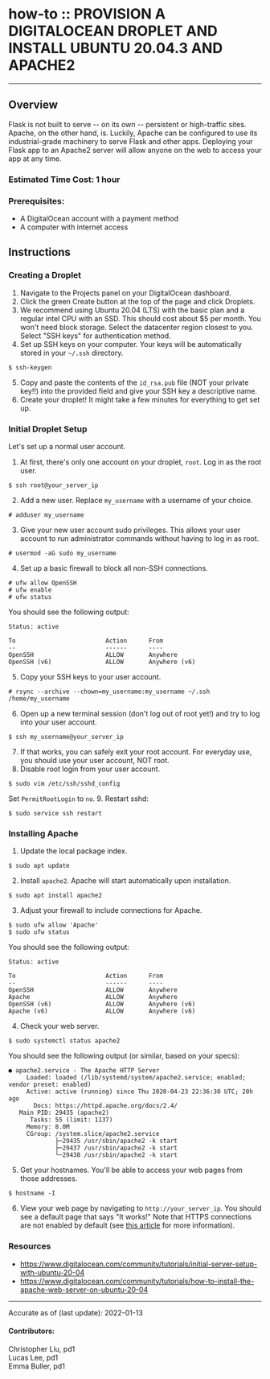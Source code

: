 # how-to :: PROVISION A DIGITALOCEAN DROPLET AND INSTALL UBUNTU 20.04.3 AND APACHE2
---
## Overview
Flask is not built to serve -- on its own -- persistent or high-traffic sites. Apache, on the other hand, is. Luckily, Apache can be configured to use its industrial-grade machinery to serve Flask and other apps. Deploying your Flask app to an Apache2 server will allow anyone on the web to access your app at any time. 

### Estimated Time Cost: 1 hour

### Prerequisites:

- A DigitalOcean account with a payment method
- A computer with internet access

## Instructions

### Creating a Droplet
1. Navigate to the Projects panel on your DigitalOcean dashboard.
2. Click the green Create button at the top of the page and click Droplets.
3. We recommend using Ubuntu 20.04 (LTS) with the basic plan and a regular intel CPU with an SSD. This should cost about $5 per month. You won't need block storage. Select the datacenter region closest to you. Select "SSH keys" for authentication method.
4. Set up SSH keys on your computer. Your keys will be automatically stored in your `~/.ssh` directory.
```
$ ssh-keygen
```
5. Copy and paste the contents of the `id_rsa.pub` file (NOT your private key!!) into the provided field and give your SSH key a descriptive name.
6. Create your droplet! It might take a few minutes for everything to get set up.

### Initial Droplet Setup
Let's set up a normal user account.
1. At first, there's only one account on your droplet, `root`. Log in as the root user.
```
$ ssh root@your_server_ip
```
2. Add a new user. Replace `my_username` with a username of your choice.
```
# adduser my_username
```
3. Give your new user account sudo privileges. This allows your user account to run administrator commands without having to log in as root.
```
# usermod -aG sudo my_username
```
4. Set up a basic firewall to block all non-SSH connections.
```
# ufw allow OpenSSH
# ufw enable
# ufw status
```
You should see the following output:
```
Status: active

To                         Action      From
--                         ------      ----
OpenSSH                    ALLOW       Anywhere
OpenSSH (v6)               ALLOW       Anywhere (v6)
```
5. Copy your SSH keys to your user account.
```
# rsync --archive --chown=my_username:my_username ~/.ssh /home/my_username
```
6. Open up a new terminal session (don't log out of root yet!) and try to log into your user account.
```
$ ssh my_username@your_server_ip
```
7. If that works, you can safely exit your root account. For everyday use, you should use your user account, NOT root.
8. Disable root login from your user account.
```
$ sudo vim /etc/ssh/sshd_config
```
Set `PermitRootLogin` to `no`.
9. Restart sshd:
```
$ sudo service ssh restart
```

### Installing Apache
1. Update the local package index.
```
$ sudo apt update
```
2. Install `apache2`. Apache will start automatically upon installation.
```
$ sudo apt install apache2
```
3. Adjust your firewall to include connections for Apache.
```
$ sudo ufw allow 'Apache'
$ sudo ufw status
```
You should see the following output:
```
Status: active

To                         Action      From
--                         ------      ----
OpenSSH                    ALLOW       Anywhere                  
Apache                     ALLOW       Anywhere                
OpenSSH (v6)               ALLOW       Anywhere (v6)             
Apache (v6)                ALLOW       Anywhere (v6)
```
4. Check your web server.
```
$ sudo systemctl status apache2
```
You should see the following output (or similar, based on your specs):
```
● apache2.service - The Apache HTTP Server
     Loaded: loaded (/lib/systemd/system/apache2.service; enabled; vendor preset: enabled)
     Active: active (running) since Thu 2020-04-23 22:36:30 UTC; 20h ago
       Docs: https://httpd.apache.org/docs/2.4/
   Main PID: 29435 (apache2)
      Tasks: 55 (limit: 1137)
     Memory: 8.0M
     CGroup: /system.slice/apache2.service
             ├─29435 /usr/sbin/apache2 -k start
             ├─29437 /usr/sbin/apache2 -k start
             └─29438 /usr/sbin/apache2 -k start
```
5. Get your hostnames. You'll be able to access your web pages from those addresses.
```
$ hostname -I
```
6. View your web page by navigating to `http://your_server_ip`. You should see a default page that says "It works!" Note that HTTPS connections are not enabled by default (see [this article](https://www.digitalocean.com/community/tutorials/how-to-create-a-self-signed-ssl-certificate-for-apache-in-ubuntu-20-04) for more information).

### Resources
* https://www.digitalocean.com/community/tutorials/initial-server-setup-with-ubuntu-20-04
* https://www.digitalocean.com/community/tutorials/how-to-install-the-apache-web-server-on-ubuntu-20-04

---

Accurate as of (last update): 2022-01-13

#### Contributors:  
Christopher Liu, pd1  
Lucas Lee, pd1  
Emma Buller, pd1  
